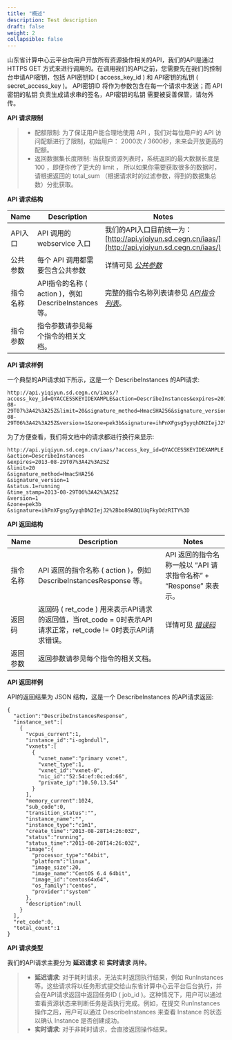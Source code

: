 ```yaml
---
title: "概述"
description: Test description
draft: false
weight: 2
collapsible: false
---
```



山东省计算中心云平台向用户开放所有资源操作相关的API，我们的API是通过 HTTPS GET 方式来进行调用的。在调用我们的API之前，您需要先在我们的控制台申请API密钥，包括 API密钥ID ( access_key_id ) 和 API密钥的私钥 ( secret_access_key )。 API密钥ID 将作为参数包含在每一个请求中发送；而 API密钥的私钥 负责生成请求串的签名，API密钥的私钥 需要被妥善保管，请勿外传。

**API 请求限制**

>
>
> *   配额限制: 为了保证用户能合理地使用 API ，我们对每位用户的 API 访问配额进行了限制，初始用户： 2000次 / 3600秒，未来会开放更高的配额。
> *   返回数据集长度限制: 当获取资源列表时，系统返回的最大数据长度是 100 ，即便你传了更大的 limit ， 所以如果你需要获取很多的数据时，请根据返回的 total_sum （根据请求时的过滤参数，得到的数据集总数）分批获取。
>
>

**API 请求结构**

| Name | Description | Notes |
| --- | --- | --- |
| API入口 | API 调用的 webservice 入口 | 我们的API入口目前统一为：[http://api.yiqiyun.sd.cegn.cn/iaas/](http://api.yiqiyun.sd.cegn.cn/iaas/) |
| 公共参数 | 每个 API 调用都需要包含公共参数 | 详情可见 [_公共参数_](../parameters/) |
| 指令名称 | API指令的名称 ( action )，例如 DescribeInstances 等。 | 完整的指令名称列表请参见 [_API指令列表_](../command_list/instance/)。 |
| 指令参数 | 指令参数请参见每个指令的相关文档。 |   |

**API 请求样例**

一个典型的API请求如下所示，这是一个 DescribeInstances 的API请求:

```
http://api.yiqiyun.sd.cegn.cn/iaas/?access_key_id=QYACCESSKEYIDEXAMPLE&action=DescribeInstances&expires=2013-08-29T07%3A42%3A25Z&limit=20&signature_method=HmacSHA256&signature_version=1&status.1=running&time_stamp=2013-08-29T06%3A42%3A25Z&version=1&zone=pek3b&signature=ihPnXFgsg5yyqhDN2IejJ2%2Bbo89ABQ1UqFkyOdzRITY%3D
```

为了方便查看，我们将文档中的请求都进行换行来显示:

```
http://api.yiqiyun.sd.cegn.cn/iaas/?access_key_id=QYACCESSKEYIDEXAMPLE
&action=DescribeInstances
&expires=2013-08-29T07%3A42%3A25Z
&limit=20
&signature_method=HmacSHA256
&signature_version=1
&status.1=running
&time_stamp=2013-08-29T06%3A42%3A25Z
&version=1
&zone=pek3b
&signature=ihPnXFgsg5yyqhDN2IejJ2%2Bbo89ABQ1UqFkyOdzRITY%3D
```

**API 返回结构**

| Name | Description | Notes |
| --- | --- | --- |
| 指令名称 | API 返回的指令名称 ( action )，例如 DescribeInstancesResponse 等。 | API 返回的指令名称一般以 “API 请求指令名称” + “Response” 来表示。 |
| 返回码 | 返回码 ( ret_code ) 用来表示API请求的返回值，当ret_code = 0时表示API请求正常，ret_code != 0时表示API请求错误。 | 详情可见 [_错误码_](../error_code/) |
| 返回参数 | 返回参数请参见每个指令的相关文档。 |   |

**API 返回样例**

API的返回结果为 JSON 结构，这是一个 DescribeInstances 的API请求返回:

```
{
  "action":"DescribeInstancesResponse",
  "instance_set":[
    {
      "vcpus_current":1,
      "instance_id":"i-ogbndull",
      "vxnets":[
        {
          "vxnet_name":"primary vxnet",
          "vxnet_type":1,
          "vxnet_id":"vxnet-0",
          "nic_id":"52:54:ef:0c:ed:66",
          "private_ip":"10.50.13.54"
        }
      ],
      "memory_current":1024,
      "sub_code":0,
      "transition_status":"",
      "instance_name":"",
      "instance_type":"c1m1",
      "create_time":"2013-08-28T14:26:03Z",
      "status":"running",
      "status_time":"2013-08-28T14:26:03Z",
      "image":{
        "processor_type":"64bit",
        "platform":"linux",
        "image_size":20,
        "image_name":"CentOS 6.4 64bit",
        "image_id":"centos64x64",
        "os_family":"centos",
        "provider":"system"
      },
      "description":null
    }
  ],
  "ret_code":0,
  "total_count":1
}
```

**API 请求类型**

我们的API请求主要分为 **延迟请求** 和 **实时请求** 两种。

>
>
> *   **延迟请求**: 对于耗时请求，无法实时返回执行结果，例如 RunInstances 等。这些请求将以任务形式提交给山东省计算中心云平台后台执行，并会在API请求返回中返回任务ID ( job_id )。这种情况下，用户可以通过查看资源状态来判断任务是否执行完成。例如，在提交 RunInstances 操作之后，用户可以通过 DescribeInstances 来查看 Instance 的状态以确认 Instance 是否创建成功。
> *   **实时请求**: 对于非耗时请求，会直接返回操作结果。
>
>
